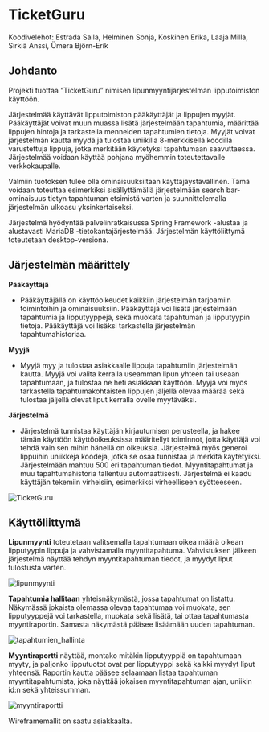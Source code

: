 # TicketGuru
Koodivelehot: Estrada Salla, Helminen Sonja, Koskinen Erika, Laaja Milla, Sirkiä Anssi, Ümera Björn-Erik

## Johdanto
Projekti tuottaa “TicketGuru” nimisen lipunmyyntijärjestelmän lipputoimiston käyttöön. 

Järjestelmää käyttävät lipputoimiston pääkäyttäjät ja lippujen myyjät. Pääkäyttäjät voivat muun muassa lisätä järjestelmään tapahtumia, määrittää lippujen hintoja ja tarkastella menneiden tapahtumien tietoja. Myyjät voivat järjestelmän kautta myydä ja tulostaa uniikilla 8-merkkisellä koodilla varustettuja lippuja, jotka merkitään käytetyksi tapahtumaan saavuttaessa. Järjestelmää voidaan käyttää pohjana myöhemmin toteutettavalle verkkokaupalle. 

Valmiin tuotoksen tulee olla ominaisuuksiltaan käyttäjäystävällinen. Tämä voidaan toteuttaa esimerkiksi sisällyttämällä järjestelmään search bar-ominaisuus tietyn tapahtuman etsimistä varten ja suunnittelemalla järjestelmän ulkoasu yksinkertaiseksi. 

Järjestelmä hyödyntää palvelinratkaisussa Spring Framework -alustaa ja alustavasti MariaDB -tietokantajärjestelmää. Järjestelmän käyttöliittymä toteutetaan desktop-versiona. 

## Järjestelmän määrittely
**Pääkäyttäjä**
- Pääkäyttäjällä on käyttöoikeudet kaikkiin järjestelmän tarjoamiin toimintoihin ja ominaisuuksiin. Pääkäyttäjä voi lisätä järjestelmään tapahtumia ja lipputyyppejä, sekä muokata tapahtuman ja lipputyypin tietoja. Pääkäyttäjä voi lisäksi tarkastella järjestelmän tapahtumahistoriaa. 

**Myyjä**
- Myyjä myy ja tulostaa asiakkaalle lippuja tapahtumiin järjestelmän kautta. Myyjä voi valita kerralla useamman lipun yhteen tai useaan tapahtumaan, ja tulostaa ne heti asiakkaan käyttöön. Myyjä voi myös tarkastella tapahtumakohtaisten lippujen jäljellä olevaa määrää sekä tulostaa jäljellä olevat liput kerralla ovelle myytäväksi. 

**Järjestelmä**
- Järjestelmä tunnistaa käyttäjän kirjautumisen perusteella, ja hakee tämän käyttöön käyttöoikeuksissa määritellyt toiminnot, jotta käyttäjä voi tehdä vain sen mihin hänellä on oikeuksia. Järjestelmä myös generoi lippuihin uniikkeja koodeja, jotka se osaa tunnistaa ja merkitä käytetyiksi. Järjestelmään mahtuu 500 eri tapahtuman tiedot. Myyntitapahtumat ja muu tapahtumahistoria tallentuu automaattisesti. Järjestelmä ei kaadu käyttäjän tekemiin virheisiin, esimerkiksi virheelliseen syötteeseen. 

![TicketGuru](https://user-images.githubusercontent.com/118562724/216828204-881deabd-4623-452a-95c7-82a55ca5fcd8.png)

## Käyttöliittymä
**Lipunmyynti** toteutetaan valitsemalla tapahtumaan oikea määrä oikean lipputyypin lippuja ja vahvistamalla myyntitapahtuma. Vahvistuksen jälkeen järjestelmä näyttää tehdyn myyntitapahtuman tiedot, ja myydyt liput tulostusta varten.

![lipunmyynti](https://user-images.githubusercontent.com/118562724/216830185-57b29eff-eecc-4302-8de2-5e49887690b9.png)

**Tapahtumia hallitaan** yhteisnäkymästä, jossa tapahtumat on listattu. Näkymässä jokaista olemassa olevaa tapahtumaa voi muokata, sen lipputyyppejä voi tarkastella, muokata sekä lisätä, tai ottaa tapahtumasta myyntiraportin. Samasta näkymästä pääsee lisäämään uuden tapahtuman.

![tapahtumien_hallinta](https://user-images.githubusercontent.com/118562724/216830349-4b8a5827-883b-46ee-99d7-1b436aaf5558.png)

**Myyntiraportti** näyttää, montako mitäkin lipputyyppiä on tapahtumaan myyty, ja paljonko lipputuotot ovat per lipputyyppi sekä kaikki myydyt liput yhteensä. Raportin kautta pääsee selaamaan listaa tapahtuman myyntitapahtumista, joka näyttää jokaisen myyntitapahtuman ajan, uniikin id:n sekä yhteissumman.

![myyntiraportti](https://user-images.githubusercontent.com/118562724/216830550-99eab081-4e99-4e12-9a96-9f7a6185226d.png)

Wireframemallit on saatu asiakkaalta.
